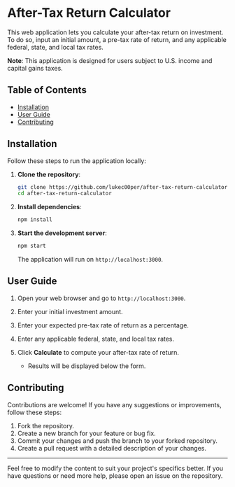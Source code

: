 # After-Tax Return Calculator

This web application lets you calculate your after-tax return on investment. To do so, input an initial amount, a pre-tax rate of return, and any applicable federal, state, and local tax rates.

**Note**: This application is designed for users subject to U.S. income and capital gains taxes.

## Table of Contents

- [Installation](#installation)
- [User Guide](#user-guide)
- [Contributing](#contributing)

## Installation

Follow these steps to run the application locally:

1. **Clone the repository**:

    ```bash
    git clone https://github.com/lukec00per/after-tax-return-calculator.git
    cd after-tax-return-calculator
    ```

2. **Install dependencies**:

    ```bash
    npm install
    ```

3. **Start the development server**:

    ```bash
    npm start
    ```

    The application will run on `http://localhost:3000`.

## User Guide

1. Open your web browser and go to `http://localhost:3000`.

2. Enter your initial investment amount.

3. Enter your expected pre-tax rate of return as a percentage.

4. Enter any applicable federal, state, and local tax rates.

5. Click **Calculate** to compute your after-tax rate of return.
    - Results will be displayed below the form.

## Contributing

Contributions are welcome! If you have any suggestions or improvements, follow these steps:

1. Fork the repository.
2. Create a new branch for your feature or bug fix.
3. Commit your changes and push the branch to your forked repository.
4. Create a pull request with a detailed description of your changes.

---

Feel free to modify the content to suit your project's specifics better. If you have questions or need more help, please open an issue on the repository.
